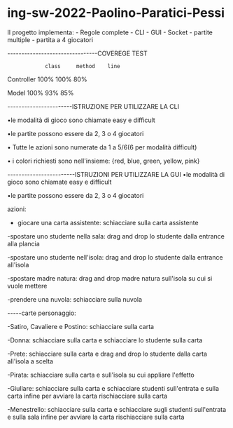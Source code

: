 # ing-sw-2022-Paolino-Paratici-Pessi
Il progetto implementa:
	- Regole complete
	- CLI
	- GUI
	- Socket
	- partite multiple
	- partita a 4 giocatori
	
--------------------------------COVEREGE TEST

                class     method    line
		
  Controller    100%      100%      80%
  
  Model         100%      93%       85%
  
-----------------------ISTRUZIONE PER UTILIZZARE LA CLI

•le modalità di gioco sono chiamate easy e difficult

•le partite possono essere da 2, 3 o 4 giocatori

• Tutte le azioni sono numerate da 1 a 5/6(6 per modalità difficult)

• i colori richiesti sono nell'insieme: {red, blue, green, yellow, pink}


------------------------ISTRUZIONI PER UTILIZZARE LA GUI
•le modalità di gioco sono chiamate easy e difficult

•le partite possono essere da 2, 3 o 4 giocatori

azioni: 

- giocare una carta assistente: schiacciare sulla carta assistente

-spostare uno studente nella sala: drag and drop lo studente dalla entrance alla plancia

-spostare uno studente nell'isola: drag and drop lo studente dalla entrance all'isola

-spostare madre natura: drag and drop madre natura sull'isola su cui si vuole mettere

-prendere una nuvola: schiacciare sulla nuvola

-----carte personaggio:

-Satiro, Cavaliere e Postino: schiacciare sulla carta

-Donna: schiacciare sulla carta e schiacciare lo studente sulla carta

-Prete: schiacciare sulla carta e drag and drop lo studente dalla carta all'isola a scelta

-Pirata: schiacciare sulla carta e sull'isola su cui appliare l'effetto

-Giullare: schiacciare sulla carta e schiacciare studenti sull'entrata e sulla carta infine per avviare la carta rischiacciare sulla carta

-Menestrello: schiacciare sulla carta e schiacciare sugli studenti sull'entrata e sulla sala infine per avviare la carta rischiacciare sulla carta
